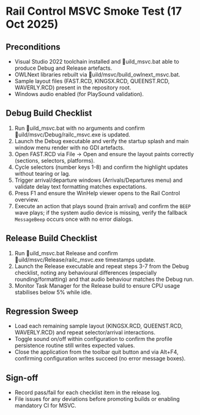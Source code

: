 ﻿# Rail Control MSVC Smoke Test (17 Oct 2025)

## Preconditions
- Visual Studio 2022 toolchain installed and uild_msvc.bat able to produce Debug and Release artefacts.
- OWLNext libraries rebuilt via uild/msvc/build_owlnext_msvc.bat.
- Sample layout files (FAST.RCD, KINGSX.RCD, QUEENST.RCD, WAVERLY.RCD) present in the repository root.
- Windows audio enabled (for PlaySound validation).

## Debug Build Checklist
1. Run uild_msvc.bat with no arguments and confirm uild/msvc/Debug/railc_msvc.exe is updated.
2. Launch the Debug executable and verify the startup splash and main window menu render with no GDI artefacts.
3. Open FAST.RCD via File -> Open and ensure the layout paints correctly (sections, selectors, platforms).
4. Cycle selectors (number keys 1-8) and confirm the highlight updates without tearing or lag.
5. Trigger arrival/departure windows (Arrivals/Departures menu) and validate delay text formatting matches expectations.
6. Press F1 and ensure the WinHelp viewer opens to the Rail Control overview.
7. Execute an action that plays sound (train arrival) and confirm the `BEEP` wave plays; if the system audio device is missing, verify the fallback `MessageBeep` occurs once with no error dialogs.

## Release Build Checklist
1. Run uild_msvc.bat Release and confirm uild/msvc/Release/railc_msvc.exe timestamps update.
2. Launch the Release executable and repeat steps 3-7 from the Debug checklist, noting any behavioural differences (especially rounding/formatting) and that audio behaviour matches the Debug run.
3. Monitor Task Manager for the Release build to ensure CPU usage stabilises below 5% while idle.

## Regression Sweep
- Load each remaining sample layout (KINGSX.RCD, QUEENST.RCD, WAVERLY.RCD) and repeat selector/arrival interactions.
- Toggle sound on/off within configuration to confirm the profile persistence routine still writes expected values.
- Close the application from the toolbar quit button and via Alt+F4, confirming configuration writes succeed (no error message boxes).

## Sign-off
- Record pass/fail for each checklist item in the release log.
- File issues for any deviations before promoting builds or enabling mandatory CI for MSVC.

